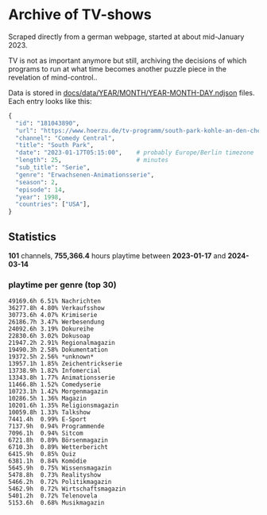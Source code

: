 # Archive of TV-shows

Scraped directly from a german webpage, started at about mid-January 2023.

TV is not as important anymore but still, archiving the decisions of which programs to run at what time
becomes another puzzle piece in the revelation of mind-control.. 

Data is stored in [docs/data/YEAR/MONTH/YEAR-MONTH-DAY.ndjson](docs/data/) files. 
Each entry looks like this:

```python
{
  "id": "181043890", 
  "url": "https://www.hoerzu.de/tv-programm/south-park-kohle-an-den-chefkoch/bid_181043890/", 
  "channel": "Comedy Central", 
  "title": "South Park", 
  "date": "2023-01-17T05:15:00",    # probably Europe/Berlin timezone 
  "length": 25,                     # minutes 
  "sub_title": "Serie", 
  "genre": "Erwachsenen-Animationsserie", 
  "season": 2, 
  "episode": 14, 
  "year": 1998, 
  "countries": ["USA"],
}
```

## Statistics

**101** channels, **755,366.4** hours playtime between **2023-01-17** and **2024-03-14**


### playtime per genre (top 30)

    49169.6h 6.51% Nachrichten
    36277.8h 4.80% Verkaufsshow
    30773.6h 4.07% Krimiserie
    26186.7h 3.47% Werbesendung
    24092.6h 3.19% Dokureihe
    22830.6h 3.02% Dokusoap
    21947.2h 2.91% Regionalmagazin
    19490.3h 2.58% Dokumentation
    19372.5h 2.56% *unknown*
    13957.1h 1.85% Zeichentrickserie
    13738.9h 1.82% Infomercial
    13343.8h 1.77% Animationsserie
    11466.8h 1.52% Comedyserie
    10723.1h 1.42% Morgenmagazin
    10286.5h 1.36% Magazin
    10201.6h 1.35% Religionsmagazin
    10059.8h 1.33% Talkshow
    7441.4h  0.99% E-Sport
    7137.9h  0.94% Programmende
    7096.1h  0.94% Sitcom
    6721.8h  0.89% Börsenmagazin
    6710.3h  0.89% Wetterbericht
    6415.9h  0.85% Quiz
    6381.1h  0.84% Komödie
    5645.9h  0.75% Wissensmagazin
    5478.8h  0.73% Realityshow
    5466.2h  0.72% Politikmagazin
    5462.9h  0.72% Wirtschaftsmagazin
    5401.2h  0.72% Telenovela
    5153.6h  0.68% Musikmagazin

